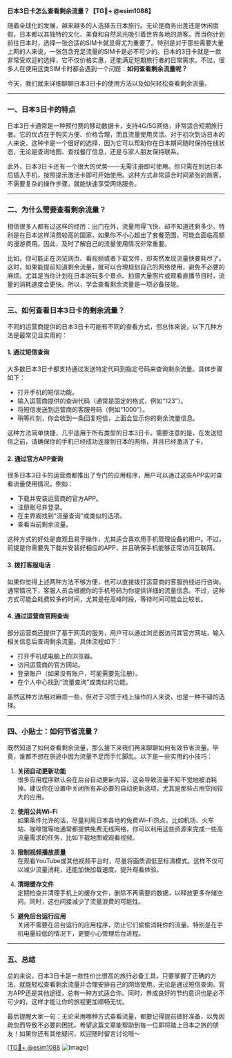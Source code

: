 **日本3日卡怎么查看剩余流量？【TG💪+ @esim1088】**

随着全球化的发展，越来越多的人选择去日本旅行。无论是商务出差还是休闲度假，日本都以其独特的文化、美食和自然风光吸引着世界各地的游客。而当你计划前往日本时，选择一张合适的SIM卡就显得尤为重要了。特别是对于那些需要大量上网的人来说，一张包含充足流量的SIM卡是必不可少的。日本的3日卡就是一款非常受欢迎的选择，它不仅价格实惠，还能满足短期旅行者的日常需求。不过，很多人在使用这类SIM卡时都会遇到一个问题：**如何查看剩余流量呢？**

今天，我们就来详细聊聊日本3日卡的使用方法以及如何轻松查看剩余流量。

---

### 一、日本3日卡的特点

日本3日卡通常是一种预付费的移动数据卡，支持4G/5G网络，非常适合短期旅行者。它的优点在于购买方便、价格合理，而且流量使用灵活。对于初次到访日本的人来说，这种卡是一个很好的选择，因为它可以帮助你在日本期间随时保持在线状态，无论是查询地图、查找餐厅信息，还是与家人朋友保持联系。

此外，日本3日卡还有一个很大的优势——无需注册即可使用。你只需在到达日本后插入手机，按照提示激活卡即可开始使用。这种方式非常适合时间紧张的旅客，不需要复杂的操作步骤，就能快速享受网络服务。

---

### 二、为什么需要查看剩余流量？

相信很多人都有过这样的经历：出门在外，流量用得飞快，却不知道还剩多少。特别是在日本这样消费较高的国家，如果你不小心超出了套餐范围，可能会面临高额的漫游费用。因此，及时了解自己的流量使用情况非常重要。

比如，你可能正在浏览网页、看视频或者下载文件，却突然发现流量快要耗尽了。这时，如果能提前知道剩余流量，就可以合理规划自己的网络使用，避免不必要的麻烦。尤其是当你计划在日本游玩多个景点、拍摄大量照片或观看直播节目时，流量的消耗速度会更快。所以，学会查看剩余流量是一项必备技能。

---

### 三、如何查看日本3日卡的剩余流量？

不同的运营商提供的日本3日卡可能有不同的查看方式，但总体来说，以下几种方法是最常见且实用的：

#### 1. **通过短信查询**
大多数日本3日卡都支持通过发送特定代码到指定号码来查询剩余流量。具体步骤如下：
- 打开手机的短信功能。
- 输入运营商提供的查询代码（通常是固定的格式，例如“123”）。
- 将短信发送到运营商的客服号码（例如“1000”）。
- 稍等片刻，你会收到一条回复短信，上面会显示你的剩余流量信息。

这种方法简单快捷，几乎适用于所有类型的日本3日卡。需要注意的是，在发送短信之前，请确保你的手机已经成功连接到日本的网络，并且已经激活了卡。

#### 2. **通过官方APP查询**
很多日本3日卡的运营商都推出了专门的应用程序，用户可以通过这些APP实时查看流量使用情况。例如：
- 下载并安装运营商的官方APP。
- 注册账号并登录。
- 在主界面找到“流量查询”或类似的选项。
- 查看当前剩余流量。

这种方式的好处是直观且易于操作，尤其适合喜欢用手机管理设备的用户。不过，前提是你需要先下载并安装好相应的APP，并且确保手机能够正常访问互联网。

#### 3. **拨打客服电话**
如果你觉得上述两种方法不够方便，也可以直接拨打运营商的客服热线进行咨询。通常情况下，客服人员会根据你的手机号码为你提供详细的流量信息。不过，这种方式可能会耗费较多的时间，尤其是在高峰时段，等待时间可能会比较长。

#### 4. **通过运营商官网查询**
部分运营商还提供了基于网页的服务，用户可以通过浏览器访问其官方网站，输入相关信息后查询剩余流量。具体流程如下：
- 打开手机或电脑上的浏览器。
- 访问运营商的官方网站。
- 登录账户（如果没有账户，可能需要先注册）。
- 在个人中心找到“流量查询”或类似的功能。

虽然这种方法相对麻烦一些，但对于习惯于线上操作的人来说，也是一种不错的选择。

---

### 四、小贴士：如何节省流量？

既然知道了如何查看剩余流量，那么接下来我们再来聊聊如何有效节省流量。毕竟，谁都不想在旅途中因为流量不足而手忙脚乱。以下是一些实用的小技巧：

1. **关闭自动更新功能**  
   很多应用程序默认会在后台自动更新内容，这会导致流量不知不觉地被消耗掉。建议你在设置中关闭所有非必要的自动更新选项，尤其是那些占用空间较大的应用。

2. **使用公共Wi-Fi**  
   如果条件允许的话，尽量利用日本各地的免费Wi-Fi热点。比如机场、火车站、咖啡馆等地通常都提供免费无线网络，你可以利用这些资源来完成一些高流量需求的任务，比如下载地图或观看视频。

3. **限制视频播放质量**  
   在观看YouTube或其他视频平台时，尽量将画质调低至标清模式。这样不仅可以减少流量消耗，还能加快加载速度，提升观看体验。

4. **清理缓存文件**  
   定期检查并清理手机上的缓存文件，删除不再需要的数据，以释放更多存储空间。同时，这也间接减少了流量浪费的可能性。

5. **避免后台运行应用**  
   关闭不需要在后台运行的应用程序，防止它们偷偷消耗你的流量。特别是在手机电量较低的情况下，更要小心管理后台进程。

---

### 五、总结

总的来说，日本3日卡是一款性价比很高的旅行必备工具，只要掌握了正确的方法，就能轻松查看剩余流量并合理安排自己的网络使用。无论是通过短信查询、官方APP还是其他途径，总有一种方式适合你。同时，养成良好的节约意识也是必不可少的，这样才能让你的旅程更加顺畅无忧。

最后提醒大家一句：无论采用哪种方式查看流量，都要记得提前做好准备，以免因疏忽而导致不必要的困扰。希望这篇文章能帮助到每一位即将踏上日本之旅的朋友！如果你还有其他疑问，欢迎随时留言讨论哦～ 

[[TG💪+ @esim1088](https://t.me/s/esim1088) ![Image](https://i.postimg.cc/4NQfJmqS/Snipaste-2025-05-13-00-14-12.png)]